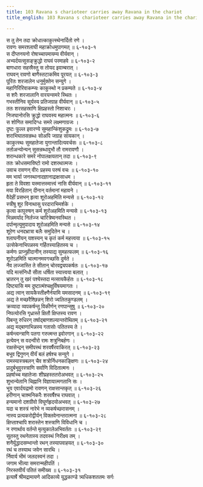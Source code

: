 ```yaml
---
title: 103 Ravana s charioteer carries away Ravana in the chariot
title_english: 103 Ravana s charioteer carries away Ravana in the chariot

---
```

स तु तेन तदा क्रोधात्काकुत्स्थेनार्दितो रणे ।  
रावणः समरश्लाघी महाक्रोधमुपागमत् ॥ ६-१०३-१  
स दीप्तनयनो रोषाच्चापमायम्य वीर्यवान् ।  
अभ्यर्दयत्सुसङ्क्रुद्धो राघवं परमाहवे ॥ ६-१०३-२  
बाणधारा सहस्रैस्तु स तोयद इवाम्बरात् ।  
राघवन् रावणो बाणैस्तटाकमिव पूरयत् ॥ ६-१०३-३  
पूरितः शरजालेन धनुर्मुक्तेन सन्युगे ।  
महागिरिरिवाकम्प्यः काकुस्थो न प्रकम्पते ॥ ६-१०३-४  
स शरैः शरजालानि वारयन्समरे स्थितः ।  
गभस्तीनिव सूर्यस्य प्रतिजग्राह वीर्यवान् ॥ ६-१०३-५  
ततः शरसहस्राणि क्षिप्रहस्तो निशाचरः ।  
निजघानोरसि क्रुद्धो राघवस्य महात्मनः ॥ ६-१०३-६  
स शोणित समादिग्धः समरे लक्ष्मणाग्रजः ।  
दृष्टः फुल्ल इवारण्ये सुमहान्किंशुकद्रुमः ॥ ६-१०३-७  
शराभिघातसन्रब्धः सोअपि जग्राह सायकान् ।  
काकुत्स्थः सुमहातेजा युगान्तादित्यवर्चसः ॥ ६-१०३-८  
ततोअन्योन्यन् सुसन्रब्धावुभौ तौ रामरावणौ ।  
शरान्धकारे समरे नोपालक्षयतान् तदा ॥ ६-१०३-९  
ततः क्रोधसमाविष्टो रामो दशरथात्मजः ।  
उवाच रावणन् वीरः प्रहस्य परुषं वचः ॥ ६-१०३-१०  
मम भार्या जनस्थानादज्ञानाद्राक्षसाधम ।  
हृता ते विवशा यस्मात्तस्मात्त्वं नासि वीर्यवान् ॥ ६-१०३-११  
मया विरहितान् दीनान् वर्तमानां महावने ।  
वैदेहीं प्रसभन् हृत्वा शूरोअहमिति मन्यसे ॥ ६-१०३-१२  
स्त्रीषु शूर विनाथासु परदाराभिमर्शके ।  
कृत्वा कापुरुषन् कर्म शूरोअहमिति मन्यसे ॥ ६-१०३-१३  
भिन्नमर्याद निर्लज्ज चारित्रेष्वनवस्थित ।  
दर्पान्मृत्युमुपादाय शूरोअहमिति मन्यसे ॥ ६-१०३-१४  
शूरेण धनदभ्रात्रा बलैः समुदितेन च ।  
श्लाघनीयन् यशस्यन् च कृतं कर्म महत्त्वया ॥ ६-१०३-१५  
उत्सेकेनाभिपन्नस्य गर्हितस्याहितस्य च ।  
कर्मणः प्राप्नुहीदानीन् तस्याद्य सुमहत्फलम् ॥ ६-१०३-१६  
शूरोऽहमिति चात्मानमवगच्छसि दुर्मते ।  
नैव लज्जास्ति ते सीतान् चोरवद्व्यपकर्षतः ॥ ६-१०३-१७  
यदि मत्संनिधौ सीता धर्षिता स्यात्त्वया बलात् ।  
भ्रातरन् तु खरं पश्येस्तदा मत्सायकैर्हतः ॥ ६-१०३-१८  
दिष्ट्यासि मम दुष्टात्मंश्चक्षुर्विषयमागतः ।  
अद्य त्वान् सायकैस्तीक्ष्णैर्नयामि यमसादनम् ॥ ६-१०३-१९  
अद्य ते मच्छरैश्छिन्नन् शिरो ज्वलितकुण्डलम् ।  
क्रव्यादा व्यपकर्षन्तु विकीर्णन् रणपान्सुषु ॥ ६-१०३-२०  
निपत्योरसि गृध्रास्ते क्षितौ क्षिप्तस्य रावण ।  
पिबन्तु रुधिरन् तर्षाद्बाणशल्यान्तरोथितम् ॥ ६-१०३-२१  
अद्य मद्बाणाभिन्नस्य गतासोः पतितस्य ते ।  
कर्षन्त्वन्त्राणि पतगा गरुत्मन्त इवोरगान् ॥ ६-१०३-२२  
इत्येवन् स वदन्वीरो रामः शत्रुनिबर्हणः ।  
राक्षसेन्द्रन् समीपस्थं शरवर्षैरवाकिरत् ॥ ६-१०३-२३  
बभूव द्विगुणन् वीर्यं बलं हर्षश्च सन्युगे ।  
रामस्यास्त्रबलन् चैव शत्रोर्निधनकाङ्क्षिणः ॥ ६-१०३-२४  
प्रादुर्बभूवुरस्त्राणि सर्वाणि विदितात्मनः ।  
प्रहर्षाच्च महातेजाः शीघ्रहस्ततरोअभवत् ॥ ६-१०३-२५  
शुभान्येतानि चिह्नानि विज्ञायात्मगतानि सः ।  
भूय एवार्दयद्रामो रावणन् राक्षसान्तकृत् ॥ ६-१०३-२६  
हरीणान् चाश्मनिकरैः शरवर्षैश्च राघवात् ।  
हन्यमानो दशग्रीवो विघूर्णहृदयोअभवत् ॥ ६-१०३-२७  
यदा च शस्त्रं नारेभे न व्यकर्षच्छरासनम् ।  
नास्य प्रत्यकरोद्वीर्यन् विक्लवेनान्तरात्मना ॥ ६-१०३-२८  
क्षिप्ताश्चापि शरास्तेन शस्त्राणि विविधानि च ।  
न रणार्थाय वर्तन्ते मृत्युकालेअभिवर्ततः ॥ ६-१०३-२९  
सूतस्तु रथनेतास्य तदवस्थं निरीक्ष्य तम् ।  
शनैर्युद्धादसम्भान्तो रथन् तस्यापवाहयत् ॥ ६-१०३-३०  
रथं च तस्याथ जवेन सारथि ।  
र्निवार्य भीमं जलदस्वनं तदा ।  
जगाम भीत्या समरान्महीपतिं ।  
निरस्तवीर्यं पतितं समीख्य ॥ ६-१०३-३१  
इत्यार्षे श्रीमद्रामायणे आदिकाव्ये युद्धकाण्डे त्र्यधिकशततमः सर्गः